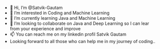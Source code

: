 - 👋 Hi, I’m @Satvik-Gautam
- 👀 I’m interested in Coding and Machine Learning   
- 🌱 I’m currently learning Java and Machine Learning 
- 💞️ I’m looking to collaborate on Java and Deep Learning  so I can lear from your experience and improve 
- 📫 You can reach me on my linkedin profil Satvik Gautam
- Looking forward to all those who can help me in my journey of coding..

<!---
Satvik-Gautam/Satvik-Gautam is a ✨ special ✨ repository because its `README.md` (this file) appears on your GitHub profile.
You can click the Preview link to take a look at your changes.
--->
